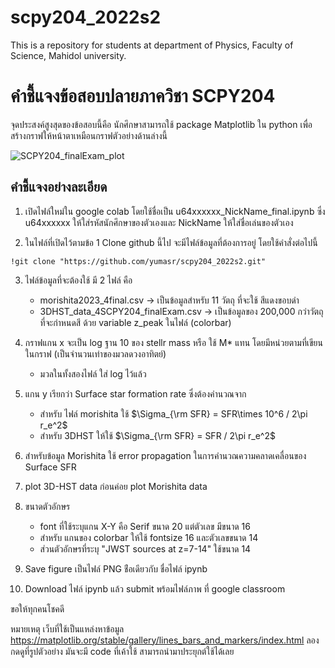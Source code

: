 # scpy204_2022s2
This is a repository for students at department of Physics, Faculty of Science, Mahidol university. 

# คำชี้แจงข้อสอบปลายภาควิชา SCPY204 
จุดประสงค์สูงสุดของข้อสอบนี้คือ นักศึกษาสามารถใช้ package Matplotlib ใน python เพื่อสร้างกราฟให้หน้าตาเหมือนกราฟตัวอย่างด้านล่างนี้ 

![SCPY204_finalExam_plot](https://user-images.githubusercontent.com/52993686/235397567-575b9d16-a70a-4d79-a69f-52e18c85d6ce.png)


## คำชี้แจงอย่างละเอียด
1. เปิดไฟล์ใหม่ใน google colab โดยใช้ชื่อเป็น u64xxxxxx_NickName_final.ipynb ซึ่ง u64xxxxxx ให้ใส่รหัสนักศึกษาของตัวเองและ NickName ให้ใส่ชื่อเล่นของตัวเอง

2. ในไฟล์ที่เปิดไว้ตามข้อ 1 Clone github นี้ไป จะมีไฟล์ข้อมูลที่ต้องการอยู่ โดยใช้คำสั่งต่อไปนี้ 
```
!git clone "https://github.com/yumasr/scpy204_2022s2.git"
```

3. ไฟล์ข้อมูลที่จะต้องใช้ มี 2 ไฟล์ คือ 
    - morishita2023_4final.csv -> เป็นข้อมูลสำหรับ 11 วัตถุ ที่จะใช้ สีแดงขอบดำ 
    - 3DHST_data_4SCPY204_finalExam.csv -> เป็นข้อมูลของ 200,000 กว่าวัตถุที่จะกำหนดสี ด้วย variable z_peak ในไฟล์ (colorbar)

4. กราฟแกน x จะเป็น log ฐาน 10 ของ stellr mass หรือ ใช้ M* แทน โดยมีหน่วยตามที่เขียนในกราฟ (เป็นจำนวนเท่าของมวลดวงอาทิตย์) 
    - มวลในทั้งสองไฟล์ ใส่ log ไว้แล้ว 
    
5. แกน y เรียกว่า Surface star formation rate ซึ่งต้องคำนวณจาก 
    - สำหรับ ไฟล์ morishita ใช้ $\Sigma_{\rm SFR} = SFR\times 10^6 / 2\pi r_e^2$
    - สำหรับ 3DHST ให้ใช้ $\Sigma_{\rm SFR} = SFR / 2\pi r_e^2$

6. สำหรับข้อมูล Morishita ใช้ error propagation ในการคำนวณความคลาดเคลื่อนของ Surface SFR 

7. plot 3D-HST data ก่อนค่อย plot Morishita data

8. ขนาดตัวอักษร
    - font ที่ใช้ระบุแกน X-Y คือ Serif ขนาด 20 แต่ตัวเลข มีขนาด 16 
    - สำหรับ แกนของ colorbar ให้ใช้ fontsize 16 และตัวเลขขนาด 14
    - ส่วนตัวอักษรที่ระบุ "JWST sources at z=7-14" ใช้ขนาด 14 
    
9. Save figure เป็นไฟล์ PNG ช่ือเดียวกับ ชื่อไฟล์ ipynb 

10. Download ไฟล์ ipynb แล้ว submit พร้อมไฟล์ภาพ ที่ google classroom 

ขอให้ทุกคนโชคดี 


หมายเหตุ เว็บที่ใช้เป็นแหล่งหาข้อมูล https://matplotlib.org/stable/gallery/lines_bars_and_markers/index.html
ลองกดดูที่รูปตัวอย่าง มันจะมี code ที่เค้าใช้ สามารถนำมาประยุกต์ใช้ได้เลย 

